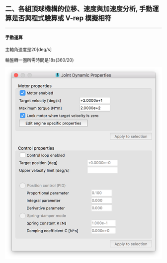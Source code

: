 ## 二、各組頂球機構的位移、速度與加速度分析, 手動運算是否與程式驗算或 V-rep 模擬相符

---

#### 手動運算

主軸角速度是20\[deg/s\]

輪盤轉一圈所需時間是18s\(360/20\)

![](https://github.com/cow2166/9989/blob/master/min/%E8%9E%A2%E5%B9%95%E5%BF%AB%E7%85%A7%202018-04-23%20%E4%B8%8B%E5%8D%885.57.58.png?raw=true)

#### 

#### 

#### 

#### 

#### 



